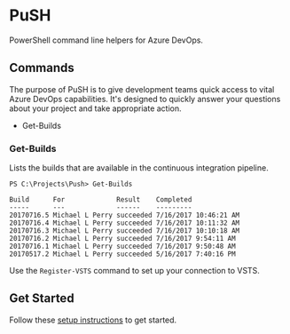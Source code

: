 # PuSH

PowerShell command line helpers for Azure DevOps.

## Commands

The purpose of PuSH is to give development teams quick access to vital Azure DevOps capabilities.
It's designed to quickly answer your questions about your project and take appropriate action.

* Get-Builds

### Get-Builds

Lists the builds that are available in the continuous integration pipeline.

```
PS C:\Projects\Push> Get-Builds

Build      For             Result    Completed            
-----      ---             ------    ---------            
20170716.5 Michael L Perry succeeded 7/16/2017 10:46:21 AM
20170716.4 Michael L Perry succeeded 7/16/2017 10:11:32 AM
20170716.3 Michael L Perry succeeded 7/16/2017 10:10:18 AM
20170716.2 Michael L Perry succeeded 7/16/2017 9:54:11 AM 
20170716.1 Michael L Perry succeeded 7/16/2017 9:50:48 AM 
20170517.2 Michael L Perry succeeded 5/16/2017 7:40:16 PM 
```

Use the `Register-VSTS` command to set up your connection to VSTS.

## Get Started

Follow these [setup instructions](setup.md) to get started.